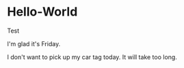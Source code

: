 # Hello-World
Test

I'm glad it's Friday.

I don't want to pick up my car tag today. It will take too long.

